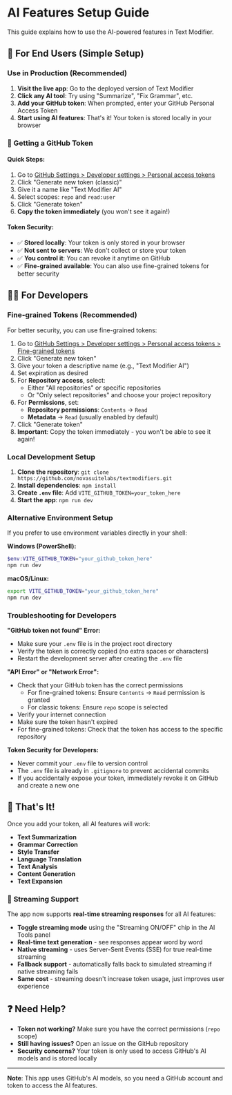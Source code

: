 # AI Features Setup Guide

This guide explains how to use the AI-powered features in Text Modifier.

## 🎯 For End Users (Simple Setup)

### Use in Production (Recommended)
1. **Visit the live app**: Go to the deployed version of Text Modifier
2. **Click any AI tool**: Try using "Summarize", "Fix Grammar", etc.
3. **Add your GitHub token**: When prompted, enter your GitHub Personal Access Token
4. **Start using AI features**: That's it! Your token is stored locally in your browser

### 🔑 Getting a GitHub Token

#### Quick Steps:
1. Go to [GitHub Settings > Developer settings > Personal access tokens](https://github.com/settings/tokens)
2. Click "Generate new token (classic)"
3. Give it a name like "Text Modifier AI"
4. Select scopes: `repo` and `read:user`
5. Click "Generate token"
6. **Copy the token immediately** (you won't see it again!)

#### Token Security:
- ✅ **Stored locally**: Your token is only stored in your browser
- ✅ **Not sent to servers**: We don't collect or store your token
- ✅ **You control it**: You can revoke it anytime on GitHub
- ✅ **Fine-grained available**: You can also use fine-grained tokens for better security

## 👨‍💻 For Developers

### Fine-grained Tokens (Recommended)
For better security, you can use fine-grained tokens:

1. Go to [GitHub Settings > Developer settings > Personal access tokens > Fine-grained tokens](https://github.com/settings/tokens?type=beta)
2. Click "Generate new token"
3. Give your token a descriptive name (e.g., "Text Modifier AI")
4. Set expiration as desired
5. For **Repository access**, select:
   - Either "All repositories" or specific repositories
   - Or "Only select repositories" and choose your project repository
6. For **Permissions**, set:
   - **Repository permissions**: `Contents` → `Read`
   - **Metadata** → `Read` (usually enabled by default)
7. Click "Generate token"
8. **Important**: Copy the token immediately - you won't be able to see it again!

### Local Development Setup
1. **Clone the repository**: `git clone https://github.com/novasuitelabs/textmodifiers.git`
2. **Install dependencies**: `npm install`
3. **Create `.env` file**: Add `VITE_GITHUB_TOKEN=your_token_here`
4. **Start the app**: `npm run dev`

### Alternative Environment Setup
If you prefer to use environment variables directly in your shell:

**Windows (PowerShell):**
```powershell
$env:VITE_GITHUB_TOKEN="your_github_token_here"
npm run dev
```

**macOS/Linux:**
```bash
export VITE_GITHUB_TOKEN="your_github_token_here"
npm run dev
```

### Troubleshooting for Developers

**"GitHub token not found" Error:**
- Make sure your `.env` file is in the project root directory
- Verify the token is correctly copied (no extra spaces or characters)
- Restart the development server after creating the `.env` file

**"API Error" or "Network Error":**
- Check that your GitHub token has the correct permissions
  - For fine-grained tokens: Ensure `Contents` → `Read` permission is granted
  - For classic tokens: Ensure `repo` scope is selected
- Verify your internet connection
- Make sure the token hasn't expired
- For fine-grained tokens: Check that the token has access to the specific repository

**Token Security for Developers:**
- Never commit your `.env` file to version control
- The `.env` file is already in `.gitignore` to prevent accidental commits
- If you accidentally expose your token, immediately revoke it on GitHub and create a new one

## 🚀 That's It!

Once you add your token, all AI features will work:
- **Text Summarization**
- **Grammar Correction**
- **Style Transfer**
- **Language Translation**
- **Text Analysis**
- **Content Generation**
- **Text Expansion**

### 🎯 **Streaming Support**
The app now supports **real-time streaming responses** for all AI features:
- **Toggle streaming mode** using the "Streaming ON/OFF" chip in the AI Tools panel
- **Real-time text generation** - see responses appear word by word
- **Native streaming** - uses Server-Sent Events (SSE) for true real-time streaming
- **Fallback support** - automatically falls back to simulated streaming if native streaming fails
- **Same cost** - streaming doesn't increase token usage, just improves user experience

## ❓ Need Help?

- **Token not working?** Make sure you have the correct permissions (`repo` scope)
- **Still having issues?** Open an issue on the GitHub repository
- **Security concerns?** Your token is only used to access GitHub's AI models and is stored locally

---

**Note**: This app uses GitHub's AI models, so you need a GitHub account and token to access the AI features.
